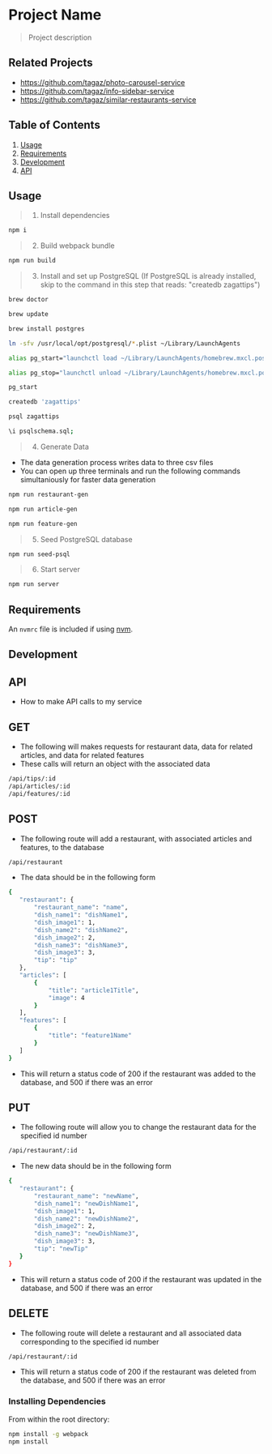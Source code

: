 # Project Name

> Project description

## Related Projects

  - https://github.com/tagaz/photo-carousel-service
  - https://github.com/tagaz/info-sidebar-service
  - https://github.com/tagaz/similar-restaurants-service

## Table of Contents

1. [Usage](#Usage)
1. [Requirements](#requirements)
1. [Development](#development)
1. [API](#API)

## Usage

> 1. Install dependencies
```sh
npm i
```

> 2. Build webpack bundle
```sh
npm run build
```

> 3. Install and set up PostgreSQL (If PostgreSQL is already installed, skip to the command in this step that reads: "createdb zagattips")

```sh
brew doctor
```

```sh
brew update
```

```sh
brew install postgres
```

```sh
ln -sfv /usr/local/opt/postgresql/*.plist ~/Library/LaunchAgents
```

```sh
alias pg_start="launchctl load ~/Library/LaunchAgents/homebrew.mxcl.postgresql.plist"
```

```sh
alias pg_stop="launchctl unload ~/Library/LaunchAgents/homebrew.mxcl.postgresql.plist"
```

```sh
pg_start
```

```sh
createdb 'zagattips'
```

```sh
psql zagattips
```

```sh
\i psqlschema.sql;
```

> 4. Generate Data

- The data generation process writes data to three csv files
- You can open up three terminals and run the following commands simultaniously for faster data generation

```sh
npm run restaurant-gen
```

```sh
npm run article-gen
```

```sh
npm run feature-gen
```

> 5. Seed PostgreSQL database

```sh
npm run seed-psql
```

> 6. Start server

```sh
npm run server
```

## Requirements

An `nvmrc` file is included if using [nvm](https://github.com/creationix/nvm).

## Development

## API

- How to make API calls to my service

## GET

- The following will makes requests for restaurant data, data for related articles, and data for related features
- These calls will return an object with the associated data

```sh
/api/tips/:id
/api/articles/:id
/api/features/:id
```

## POST

- The following route will add a restaurant, with associated articles and features, to the database

```sh
/api/restaurant
```

- The data should be in the following form

```sh
{
   "restaurant": {
       "restaurant_name": "name",
       "dish_name1": "dishName1",
       "dish_image1": 1,
       "dish_name2": "dishName2",
       "dish_image2": 2,
       "dish_name3": "dishName3",
       "dish_image3": 3,
       "tip": "tip"
   },
   "articles": [
       {
           "title": "article1Title",
           "image": 4
       }
   ],
   "features": [
       {
           "title": "feature1Name"
       }
   ]
}
```

- This will return a status code of 200 if the restaurant was added to the database, and 500 if there was an error

## PUT

- The following route will allow you to change the restaurant data for the specified id number

```sh
/api/restaurant/:id
```

- The new data should be in the following form

```sh
{
   "restaurant": {
       "restaurant_name": "newName",
       "dish_name1": "newDishName1",
       "dish_image1": 1,
       "dish_name2": "newDishName2",
       "dish_image2": 2,
       "dish_name3": "newDishName3",
       "dish_image3": 3,
       "tip": "newTip"
   }
}
```

- This will return a status code of 200 if the restaurant was updated in the database, and 500 if there was an error

## DELETE

- The following route will delete a restaurant and all associated data corresponding to the specified id number

```sh
/api/restaurant/:id
```

- This will return a status code of 200 if the restaurant was deleted from the database, and 500 if there was an error

### Installing Dependencies

From within the root directory:

```sh
npm install -g webpack
npm install
```

